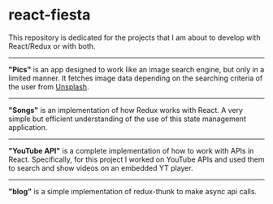 # react-fiesta

This repository is dedicated for the projects that I am about to develop with React/Redux or with both.

***********************

<b>"Pics"</b> is an app designed to work like an image search engine, but only in a limited manner. It fetches image data depending on the searching criteria of the user from <a href="https://www.unsplash.com">Unsplash</a>.

***********************

<b>"Songs"</b> is an implementation of how Redux works with React. A very simple but efficient understanding of the use of this state management application.

***********************

<b>"YouTube API"</b> is a complete implementation of how to work with APIs in React. Specifically, for this project I worked on YouTube APIs and used them to search and show videos on an embedded YT player.

***********************

<b>"blog"</b> is a simple implementation of redux-thunk to make async api calls.

